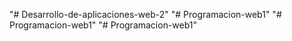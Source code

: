 "# Desarrollo-de-aplicaciones-web-2" 
"# Programacion-web1" 
"# Programacion-web1" 
"# Programacion-web1"  
